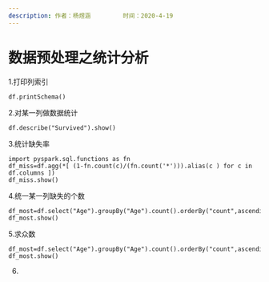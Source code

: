 ```yaml
---
description: 作者：杨煜涵         时间：2020-4-19
---
```


# 数据预处理之统计分析

1.打印列索引

```text
df.printSchema()
```

2.对某一列做数据统计

```text
df.describe("Survived").show()
```

3.统计缺失率

```text
import pyspark.sql.functions as fn 
df_miss=df.agg(*[ (1-fn.count(c)/(fn.count('*'))).alias(c ) for c in df.columns ]) 
df_miss.show()
```

4.统一某一列缺失的个数

```text
df_most=df.select("Age").groupBy("Age").count().orderBy("count",ascending=False)
df_most.show()
```

5.求众数

```text
df_most=df.select("Age").groupBy("Age").count().orderBy("count",ascending=False) 
df_most.show()
```

6.

